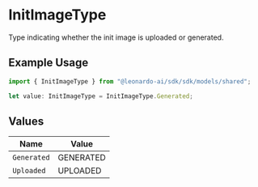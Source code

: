 # InitImageType

Type indicating whether the init image is uploaded or generated.

## Example Usage

```typescript
import { InitImageType } from "@leonardo-ai/sdk/sdk/models/shared";

let value: InitImageType = InitImageType.Generated;
```

## Values

| Name        | Value       |
| ----------- | ----------- |
| `Generated` | GENERATED   |
| `Uploaded`  | UPLOADED    |